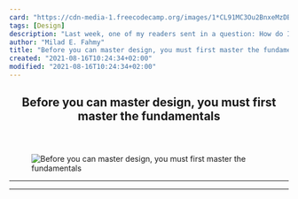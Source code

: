 ```yaml
---
card: "https://cdn-media-1.freecodecamp.org/images/1*CL91MC3Ou2BnxeMzDBZ4uQ.png"
tags: [Design]
description: "Last week, one of my readers sent in a question: How do I bec"
author: "Milad E. Fahmy"
title: "Before you can master design, you must first master the fundamentals"
created: "2021-08-16T10:24:34+02:00"
modified: "2021-08-16T10:24:34+02:00"
---
```

<div class="site-wrapper">
<main id="site-main" class="site-main outer">
<div class="inner">
<article class="post-full post tag-design tag-ux tag-web-development tag-user-experience tag-tech ">
<header class="post-full-header">
<h1 class="post-full-title">Before you can master design, you must first master the fundamentals</h1>
</header>
<figure class="post-full-image">
<picture>
<source media="(max-width: 700px)" sizes="1px" srcset="data:image/gif;base64,R0lGODlhAQABAIAAAAAAAP///yH5BAEAAAAALAAAAAABAAEAAAIBRAA7 1w">
<source media="(min-width: 701px)" sizes="(max-width: 800px) 400px,
(max-width: 1170px) 700px,
1400px" srcset="https://cdn-media-1.freecodecamp.org/images/1*CL91MC3Ou2BnxeMzDBZ4uQ.png 300w,
https://cdn-media-1.freecodecamp.org/images/1*CL91MC3Ou2BnxeMzDBZ4uQ.png 600w,
https://cdn-media-1.freecodecamp.org/images/1*CL91MC3Ou2BnxeMzDBZ4uQ.png 1000w,
https://cdn-media-1.freecodecamp.org/images/1*CL91MC3Ou2BnxeMzDBZ4uQ.png 2000w">
<img onerror="this.style.display='none'" src="https://cdn-media-1.freecodecamp.org/images/1*CL91MC3Ou2BnxeMzDBZ4uQ.png" alt="Before you can master design, you must first master the fundamentals">
</picture>
</figure>
<section class="post-full-content">
<div class="post-content">
</div>
<hr>
<hr>
</section>
</article>
</div>
</main>
</div>
<!-- Google Tag Manager (noscript) -->
<!-- End Google Tag Manager (noscript) -->
